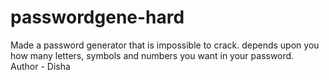 # passwordgene-hard
Made a password generator that is impossible to crack. depends upon you how many letters, symbols and numbers you want in your password.
<br>
Author - Disha
